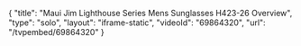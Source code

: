 {
    "title": "Maui Jim Lighthouse Series Mens Sunglasses H423-26 Overview",
    "type": "solo",
    "layout": "iframe-static",
    "videoId": "69864320",
    "url": "\/tvpembed\/69864320"
}